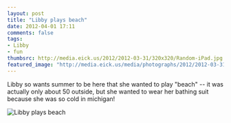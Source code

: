 ```yaml
---
layout: post
title: "Libby plays beach"
date: 2012-04-01 17:11
comments: false
tags: 
- Libby
- fun
thumbsrc: http://media.eick.us/2012/2012-03-31/320x320/Random-iPad.jpg
featured_image: "http://media.eick.us/media/photographs/2012/2012-03-31/Random-iPad.jpg"
---
```

Libby so wants summer to be here that she wanted to play "beach" -- it was actually only about 50 outside, but she wanted to wear her bathing suit because she was so cold in michigan!



![Libby plays beach](http://media.eick.us/media/photographs/2012/2012-03-31/Random-iPad.jpg)

